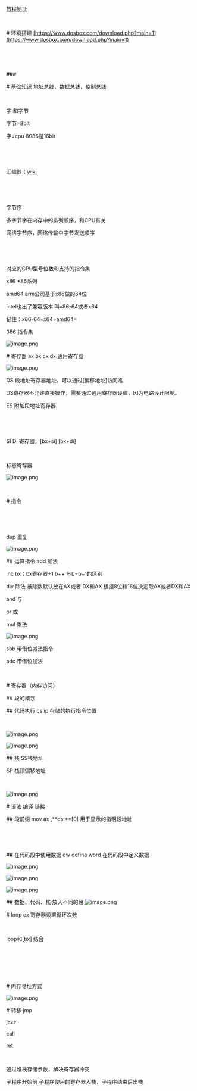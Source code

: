 [教程地址](https://www.bilibili.com/video/BV1pi4y1P76P?p=13&spm\_id\_from=pageDriver)

​

\# 环境搭建
[https://www.dosbox.com/download.php?main=1](https://www.dosbox.com/download.php?main=1)

​

​

\### ​

\# 基础知识
地址总线，数据总线，控制总线

​

字 和字节

字节=8bit

字=cpu 8086是16bit

​

​

汇编器：[wiki](https://zh.wikipedia.org/wiki/%E7%B5%84%E5%90%88%E8%AA%9E%E8%A8%80%E5%88%97%E8%A1%A8)

​

​

字节序

多字节字在内存中的排列顺序，和CPU有关

网络字节序，网络传输中字节发送顺序

​

​

对应的CPU型号位数和支持的指令集

x86 \*86系列

amd64 arm公司基于x86做的64位

intel也出了兼容版本 叫x86-64或者x64

记住：x86-64=x64=amd64=

386 指令集

![image.png](assert/1637414965870-b2d95936-4748-4c7f-ad83-3c4c44501714.png)

\# 寄存器
ax bx cx dx 通用寄存器

![image.png](assert/1637394399490-b9548560-c749-43b2-b37f-7592466aedec.png)

DS 段地址寄存器地址，可以通过[偏移地址]访问咯

DS寄存器不允许直接操作，需要通过通用寄存器设值，因为电路设计限制。

ES 附加段地址寄存器

​

​

SI DI 寄存器，[bx+si] [bx+di]

​

标志寄存器

![image.png](assert/1637484997272-6eb891db-d9a4-41f9-b4fe-c7ec74f14c23.png)

​

\# 指令

​

​

dup 重复

![image.png](assert/1637473278229-e8aaa601-f94f-4f1a-bc3b-f4fb5acafacb.png)

\## 运算指令
add 加法

inc bx；bx寄存器+1 b++ 与b=b+1的区别

div 除法 被除数默认放在AX或者 DX和AX 根据8位和16位决定取AX或者DX和AX

and 与

or 或

mul 乘法

![image.png](assert/1637474862226-c5ab9ae2-bd25-4283-8018-d48ae3d0a561.png)

sbb 带借位减法指令

adc 带借位加法

​

\# 寄存器（内存访问）

\## 段的概念

\## 代码执行
cs:ip 存储的执行指令位置

​

![image.png](assert/1637389450058-bc20e132-98e3-44b8-b0b3-cbe49579e38b.png)

![image.png](assert/1637389840186-6ab937bf-30e1-4a77-92ad-114238139612.png)

\## 栈
SS栈地址

SP 栈顶偏移地址

​

![image.png](assert/1637395021503-ca393316-2efd-41a0-8192-1b9b8ebd7e2d.png)

\# 语法
编译 链接

\## 段前缀
mov ax ,\*\*ds:\*\*[0] 用于显示的指明段地址

​

​

\## 在代码段中使用数据
dw define word 在代码段中定义数据

![image.png](assert/1637412110113-8fdad193-4558-44c5-ab5a-f6533d9b9482.png)

![image.png](assert/1637412282818-4b1ea7e1-7a91-41d9-b041-10b967d8c44d.png)

![image.png](assert/1637412389600-59732648-9323-46b2-978a-f9a59e7d3003.png)

\## 数据、代码、栈 放入不同的段
![image.png](assert/1637413380191-93704a3a-42bf-4133-911c-71ded8cbfc91.png)

\# loop
cx 寄存器设置循环次数

​

loop和[bx] 结合

​

​

​

\# 内存寻址方式

![image.png](assert/1637473140675-2a3d0b34-50db-4a26-b911-a1c29f3072d5.png)

\# 转移
jmp

jcxz

call

ret

​

通过堆栈存储参数，解决寄存器冲突

子程序开始前 子程序使用的寄存器入栈，子程序结束后出栈